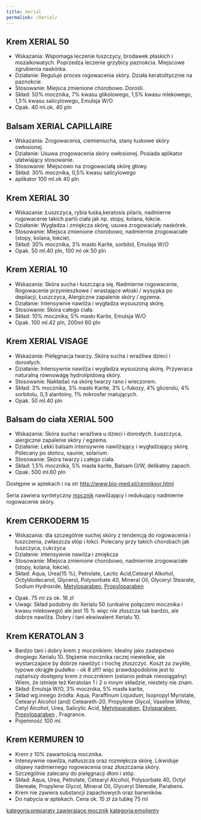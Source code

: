 ```yaml
---
title: Xerial
permalink: /Xerial/
---
```


Krem XERIAL 50
--------------

-   Wskazania: Wspomaga leczenie łuszczycy, brodawek płaskich i mozaikowatych. Poprzedza leczenie grzybicy paznokcia. Miejscowe zgrubienia naskórka.
-   Działanie: Reguluje proces rogowacenia skóry. Działa keratolitycznie na paznokcie.
-   Stosowanie: Miejsca zmienione chorobowo. Dorośli.
-   Skład: 50% mocznika, 7% kwasu glikolowego, 1,5% kwasu mlekowego, 1,5% kwasu salicylowego, Emulsja W/O
-   Opak. 40 ml.ok. 40 pln

Balsam XERIAL CAPILLAIRE
------------------------

-   Wskazania: Zrogowacenia, ciemieniucha, stany łuskowe skóry owłosionej.
-   Działanie: Usuwa zrogowacenia skóry owłosionej. Posiada aplikator ułatwiający stosowanie.
-   Stosowanie: Miejscowo na zrogowaciałą skórę głowy.
-   Skład: 30% mocznika, 0,5% kwasu salicylowego
-   aplikator 100 ml.ok 40 pln

Krem XERIAL 30
--------------

-   Wskazania: Łuszczyca, rybia łuska,keratosis pilaris, nadmierne rogowacenie takich partii ciała jak np. stopy, kolana, łokcie.
-   Działanie: Wygładza i zmiękcza skórę, usuwa zrogowaciały naskórek.
-   Stosowanie: Miejsca zmienione chorobowo, nadmiernie zrogowaciałe (stopy, kolana, łokcie).
-   Skład: 30% mocznika, 3% masło Karite, sorbitol, Emulsja W/O
-   Opak. 50 ml.40 pln, 100 ml ok 50 pln

Krem XERIAL 10
--------------

-   Wskazania: Skóra sucha i łuszcząca się. Nadmierne rogowacenie, Rogowacenie przymieszkowe / wrastające włoski / wysypka po depilacji, Łuszczyca, Alergiczne zapalenie skóry / egzema.
-   Działanie: Intensywnie nawilża i wygładza wysuszoną skórę.
-   Stosowanie: Skóra całego ciała.
-   Skład: 10% mocznika, 5% masło Karite, Emulsja W/O
-   Opak. 100 ml.42 pln, 200ml 60 pln

Krem XERIAL VISAGE
------------------

-   Wskazania: Pielęgnacja twarzy. Skóra sucha i wrażliwa dzieci i dorosłych.
-   Działanie: Intensywnie nawilża i wygładza wysuszoną skórę. Przywraca naturalną równowagę hydrolipidową skóry.
-   Stosowanie: Nakładać na skórę twarzy rano i wieczorem.
-   Skład: 3% mocznika, 3% masło Karite, 3% L-fukozy, 4% glicerolu, 4% sorbitolu, 0,3 alantoiny, 1% mikrosfer matujących.
-   Opak. 50 ml.40 pln

Balsam do ciała XERIAL 500
--------------------------

-   Wskazania: Skóra sucha i wrażliwa u dzieci i dorosłych. Łuszczyca, alergiczne zapalenie skóry / egzema.
-   Działanie: Lekki balsam intensywnie nawilżający i wygładzający skórę. Polecany po słońcu, saunie, solarium.
-   Stosowanie: Skóra twarzy i całego ciała.
-   Skład: 1,5% mocznika, 5% masła karite, Balsam O/W, delikatny zapach.
-   Opak. 500 ml.60 pln

Dostępne w aptekach i na str <http://www.bio-med.pl/cenniksvr.html>

Seria zawiera syntetyczny [mocznik](/atopedia/mocznik "wikilink") nawilżający i redukujący nadmierne rogowacenie skóry.

Krem CERKODERM 15
-----------------

-   Wskazania: dla szczególnie suchej skóry z tendencją do rogowacenia i łuszczenia, zwłaszcza stóp i łokci. Polecany przy takich chorobach jak łuszczyca, cukrzyca
-   Działanie: intensywnie nawilża i zmiękcza
-   Stosowanie: Miejsca zmienione chorobowo, nadmiernie zrogowaciałe (stopy, kolana, łokcie).
-   Skład: Aqua, Urea(15 %), Petrolate, Lactic Acid,Cetearyl Alkohol, Octyldodecanol, Glycerol, Polysorbate 40, Mineral Oil, Glyceryl Stearate, Sodium Hydroxide, [Metyloparaben](/atopedia/Metyloparaben "wikilink"), [Propyloparaben](/atopedia/Propyloparaben "wikilink")

<!-- -->

-   Opak. 75 ml za ok. 16 zł
-   Uwagi: Skład podobny do Xerialu 50 (unikalne połączeni mocznika i kwasu mlekowego) ale jest 15 % więc nie złuszcza tak bardzo, ale dobrze nawilża. Dobry i tani ekwiwalent Xerialu 10.

Krem KERATOLAN 3
----------------

-   Bardzo tani i dobry krem z mocznikiem. Idealny jako zastepstwo drogiego Xerialu 10. Stężenie mocznika raczej niewielkie, ale wystarczajace by dobrze nawilżyć i trochę złuszczyć. Koszt za zwykłe, typowe okrągłe pudełko - ok 8 zł!!! więc prawdopodobnie jest to najtańszy dostępny krem z mocznikiem (ostanio jednak nieosiągalny) Wiem, że istnieje też Keratolan 1 i 2 o innym składzie, niestety nie znam.
-   Skład: Emulsja W/O, 3% mocznika, 5% masła karite,
-   Skład wg.innego źródła: Aqua, Paraffinum Liquidum, Isopropyl Myristate, Cetearyl Alcohol (and) Ceteareth-20, Propylene Glycol, Vaseline White, Cetyl Alcohol, Urea, Salicylic Acid, [Metyloparaben](/atopedia/Metyloparaben "wikilink"), [Etyloparaben](/atopedia/Etyloparaben "wikilink"), [Propyloparaben](/atopedia/Propyloparaben "wikilink") , Fragrance.
-   Pojemność 100 ml.

Krem KERMUREN 10
----------------

-   Krem z 10% zawartością mocznika.
-   Intensywnie nawilża, natłuszcza oraz rozmiękcza skórę. Likwiduje objawy nadmiernego rogowacenia oraz złuszczania skóry.
-   Szczególnie zalecany do pielęgnacji dłoni i stóp.
-   Skład: Aqua, Urea, Petrolate, Cetearyl Alcohol, Polysorbate 40, Octyl Stereate, Propylene Glycol, Mineral Oil, Glyceryl Stereate, Parabens.
-   Krem nie zawiera substancji zapachowych oraz barwników.
-   Do nabycia w aptekach. Cena ok. 15 zł za tubkę 75 ml

[kategoria:preparaty zawierające mocznik](/atopedia/kategoria:preparaty_zawierające_mocznik "wikilink") [kategoria:emolienty](/atopedia/kategoria:emolienty "wikilink")